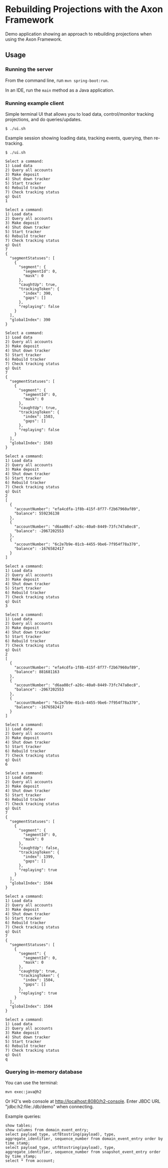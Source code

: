 # Rebuilding Projections with the Axon Framework

Demo application showing an approach to rebuilding projections when using the Axon Framework.

## Usage

### Running the server

From the command line, run `mvn spring-boot:run`.

In an IDE, run the `main` method as a Java application.

### Running example client

Simple terminal UI that allows you to load data,
control/monitor tracking projections,
and do queries/updates.

```
$ ./ui.sh
```

Example session showing loading data, tracking events, querying, then re-tracking.

```
$ ./ui.sh

Select a command:
1) Load data
2) Query all accounts
3) Make deposit
4) Shut down tracker
5) Start tracker
6) Rebuild tracker
7) Check tracking status
q) Quit
1

Select a command:
1) Load data
2) Query all accounts
3) Make deposit
4) Shut down tracker
5) Start tracker
6) Rebuild tracker
7) Check tracking status
q) Quit
7
{
  "segmentStatuses": [
    {
      "segment": {
        "segmentId": 0,
        "mask": 0
      },
      "caughtUp": true,
      "trackingToken": {
        "index": 390,
        "gaps": []
      },
      "replaying": false
    }
  ],
  "globalIndex": 390
}

Select a command:
1) Load data
2) Query all accounts
3) Make deposit
4) Shut down tracker
5) Start tracker
6) Rebuild tracker
7) Check tracking status
q) Quit
7
{
  "segmentStatuses": [
    {
      "segment": {
        "segmentId": 0,
        "mask": 0
      },
      "caughtUp": true,
      "trackingToken": {
        "index": 1503,
        "gaps": []
      },
      "replaying": false
    }
  ],
  "globalIndex": 1503
}

Select a command:
1) Load data
2) Query all accounts
3) Make deposit
4) Shut down tracker
5) Start tracker
6) Rebuild tracker
7) Check tracking status
q) Quit
2
[
  {
    "accountNumber": "efa4cdfa-1f8b-415f-8f77-f2b67960af89",
    "balance": 559236138
  },
  {
    "accountNumber": "d6aa08cf-a26c-40a0-8449-73fc747a8ec8",
    "balance": -2067202553
  },
  {
    "accountNumber": "6c2e7b9e-01cb-4455-9be6-7f954f78a370",
    "balance": -1676582417
  }
]

Select a command:
1) Load data
2) Query all accounts
3) Make deposit
4) Shut down tracker
5) Start tracker
6) Rebuild tracker
7) Check tracking status
q) Quit
3

Select a command:
1) Load data
2) Query all accounts
3) Make deposit
4) Shut down tracker
5) Start tracker
6) Rebuild tracker
7) Check tracking status
q) Quit
2
[
  {
    "accountNumber": "efa4cdfa-1f8b-415f-8f77-f2b67960af89",
    "balance": 881681163
  },
  {
    "accountNumber": "d6aa08cf-a26c-40a0-8449-73fc747a8ec8",
    "balance": -2067202553
  },
  {
    "accountNumber": "6c2e7b9e-01cb-4455-9be6-7f954f78a370",
    "balance": -1676582417
  }
]

Select a command:
1) Load data
2) Query all accounts
3) Make deposit
4) Shut down tracker
5) Start tracker
6) Rebuild tracker
7) Check tracking status
q) Quit
6

Select a command:
1) Load data
2) Query all accounts
3) Make deposit
4) Shut down tracker
5) Start tracker
6) Rebuild tracker
7) Check tracking status
q) Quit
7
{
  "segmentStatuses": [
    {
      "segment": {
        "segmentId": 0,
        "mask": 0
      },
      "caughtUp": false,
      "trackingToken": {
        "index": 1399,
        "gaps": []
      },
      "replaying": true
    }
  ],
  "globalIndex": 1504
}

Select a command:
1) Load data
2) Query all accounts
3) Make deposit
4) Shut down tracker
5) Start tracker
6) Rebuild tracker
7) Check tracking status
q) Quit
7
{
  "segmentStatuses": [
    {
      "segment": {
        "segmentId": 0,
        "mask": 0
      },
      "caughtUp": true,
      "trackingToken": {
        "index": 1504,
        "gaps": []
      },
      "replaying": true
    }
  ],
  "globalIndex": 1504
}

Select a command:
1) Load data
2) Query all accounts
3) Make deposit
4) Shut down tracker
5) Start tracker
6) Rebuild tracker
7) Check tracking status
q) Quit
q
```

### Querying in-memory database

You can use the terminal:

```
mvn exec:java@h2
```

Or H2's web console at <http://localhost:8080/h2-console>. Enter JBDC URL "jdbc:h2:file:./db/demo" when connecting.

Example queries:

```
show tables;
show columns from domain_event_entry;
select payload_type, utf8tostring(payload), type, aggregate_identifier, sequence_number from domain_event_entry order by time_stamp;
select payload_type, utf8tostring(payload), type, aggregate_identifier, sequence_number from snapshot_event_entry order by time_stamp;
select * from account;
```

